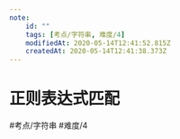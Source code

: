```yaml
---
note:
    id: ""
    tags: [考点/字符串, 难度/4]
    modifiedAt: 2020-05-14T12:41:52.815Z
    createdAt: 2020-05-14T12:41:38.373Z
---
```

# 正则表达式匹配
#考点/字符串 #难度/4 